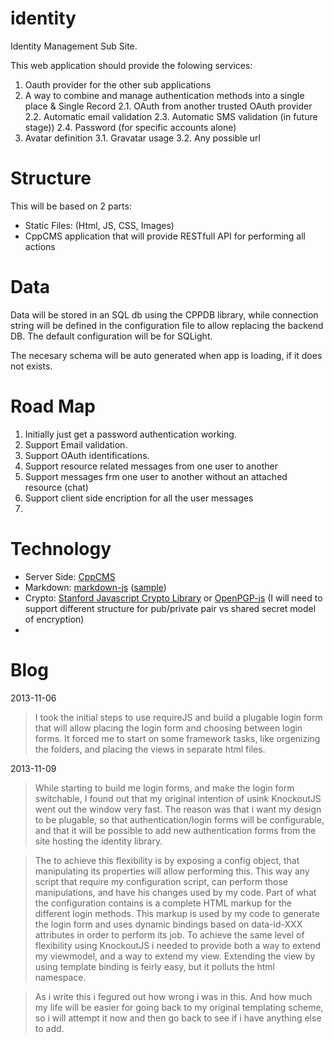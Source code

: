 identity
========

Identity Management Sub Site.

This web application should provide the folowing services:
1. Oauth provider for the other sub applications
2. A way to combine and manage authentication methods into a single place & Single Record
2.1. OAuth from another trusted OAuth provider
2.2. Automatic email validation
2.3. Automatic SMS validation (in future stage))
2.4. Password (for specific accounts alone)
3. Avatar definition
3.1. Gravatar usage
3.2. Any possible url

Structure
=========

This will be based on 2 parts:
* Static Files: (Html, JS, CSS, Images)
* CppCMS application that will provide RESTfull API for performing all actions

Data
====

Data will be stored in an SQL db using the CPPDB library, while connection string will be defined in the 
configuration file to allow replacing the backend DB. The default configuration will be for SQLight.

The necesary schema will be auto generated when app is loading, if it does not exists.

Road Map
========
1. Initially just get a password authentication working.
2. Support Email validation.
3. Support OAuth identifications.
4. Support resource related messages from one user to another
5. Support messages frm one user to another without an attached resource (chat)
6. Support client side encription for all the user messages
7. 

Technology
==========
* Server Side: [CppCMS](http://cppcms.com/)
* Markdown: [markdown-js](https://github.com/evilstreak/markdown-js) ([sample](http://www.markdownviewer.com/))
* Crypto: [Stanford Javascript Crypto Library](http://crypto.stanford.edu/sjcl/) or [OpenPGP-js](https://github.com/openpgpjs/openpgpjs) (I will need to support different structure for pub/private pair vs shared secret model of encryption)
* 

Blog
====

2013-11-06

> I took the initial steps to use requireJS and build a plugable login form that will allow placing the login form and choosing between login forms. It forced me to start on some framework tasks, like orgenizing the folders, and placing the views in separate html files.

2013-11-09

> While starting to build me login forms, and make the login form switchable, I found out that my original intention of usink KnockoutJS went out the window very fast. The reason was that i want my design to be plugable, so that authentication/login forms will be configurable, and that it will be possible to add new authentication forms from the site hosting the identity library.

> The to achieve this flexibility is by exposing a config object, that manipulating its properties will allow performing this. This way any script that require my configuration script, can perform those manipulations, and have his changes used by my code.
> Part of what the configuration contains is a complete HTML markup for the different login methods. This markup is used by my code to generate the login form and uses dynamic bindings based on data-id-XXX attributes in order to perform its job.
> To achieve the same level of flexibility using KnockoutJS i needed to provide both a way to extend my viewmodel, and a way to extend my view. Extending the view by using template binding is feirly easy, but it polluts the html namespace.

> As i write this i fegured out how wrong i was in this. And how much my life will be easier for going back to my original templating scheme, so i will attempt it now and then go back to see if i have anything else to add.

